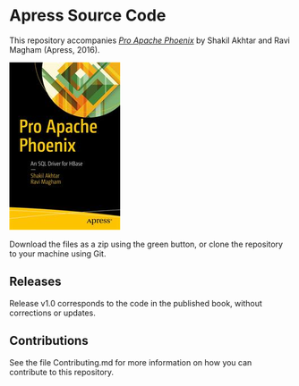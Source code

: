 # Apress Source Code

This repository accompanies [*Pro Apache Phoenix*](http://www.apress.com/9781484223697) by Shakil Akhtar and Ravi Magham (Apress, 2016).

![Cover image](9781484223697.jpg)

Download the files as a zip using the green button, or clone the repository to your machine using Git.

## Releases

Release v1.0 corresponds to the code in the published book, without corrections or updates.

## Contributions

See the file Contributing.md for more information on how you can contribute to this repository.
